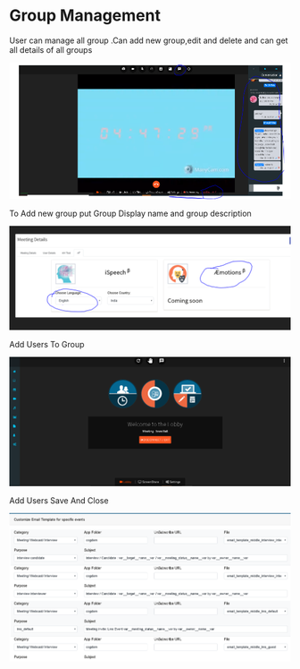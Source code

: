 # Group Management

User can manage all group .Can add new group,edit and delete and can get all details of all groups

![](../.gitbook/assets/image%20%28143%29.png)

To Add new group put Group Display name and group description

![](../.gitbook/assets/image%20%28189%29.png)

Add Users To Group

![](../.gitbook/assets/image%20%28209%29.png)

Add Users Save And Close

![](../.gitbook/assets/image%20%2895%29.png)

